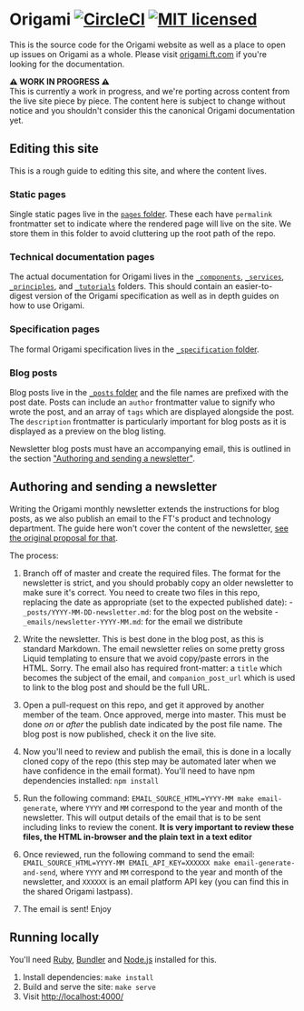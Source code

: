 
# Origami [![CircleCI](https://circleci.com/gh/Financial-Times/origami.svg?style=svg&circle-token=cb21c81a8c339ecb5305a90e508fb24c3ef9c222)](https://circleci.com/gh/Financial-Times/origami) [![MIT licensed](https://img.shields.io/badge/license-MIT-blue.svg)](#licence)

This is the source code for the Origami website as well as a place to open up issues on Origami as a whole. Please visit [origami.ft.com] if you're looking for the documentation.

**:warning: WORK IN PROGRESS :warning:**<br/>
This is currently a work in progress, and we're porting across content from the live site piece by piece. The content here is subject to change without notice and you shouldn't consider this the canonical Origami documentation yet.


## Editing this site

This is a rough guide to editing this site, and where the content lives.

### Static pages

Single static pages live in the [`pages` folder](pages). These each have `permalink` frontmatter set to indicate where the rendered page will live on the site. We store them in this folder to avoid cluttering up the root path of the repo.

### Technical documentation pages

The actual documentation for Origami lives in the [`_components`](_components), [`_services`](_services), [`_principles`](_principles), and [`_tutorials`](_tutorials) folders. This should contain an easier-to-digest version of the Origami specification as well as in depth guides on how to use Origami.

### Specification pages

The formal Origami specification lives in the [`_specification` folder](_specification).

### Blog posts

Blog posts live in the [`_posts` folder](_posts) and the file names are prefixed with the post date. Posts can include an `author` frontmatter value to signify who wrote the post, and an array of `tags` which are displayed alongside the post. The `description` frontmatter is particularly important for blog posts as it is displayed as a preview on the blog listing.

Newsletter blog posts must have an accompanying email, this is outlined in the section ["Authoring and sending a newsletter"](#authoring-and-sending-a-newsletter).


## Authoring and sending a newsletter

Writing the Origami monthly newsletter extends the instructions for blog posts, as we also publish an email to the FT's product and technology department. The guide here won't cover the content of the newsletter, [see the original proposal for that](https://docs.google.com/document/d/1qFXWl3xcx3MUL7FHGa7eA90TjGxDdLFTItizILKHZ2k/edit).

The process:

  1. Branch off of master and create the required files. The format for the newsletter is strict, and you should probably copy an older newsletter to make sure it's correct. You need to create two files in this repo, replacing the date as appropriate (set to the expected published date):
    - `_posts/YYYY-MM-DD-newsletter.md`: for the blog post on the website
    - `_emails/newsletter-YYYY-MM.md`: for the email we distribute

  2. Write the newsletter. This is best done in the blog post, as this is standard Markdown. The email newsletter relies on some pretty gross Liquid templating to ensure that we avoid copy/paste errors in the HTML. Sorry. The email also has required front-matter: a `title` which becomes the subject of the email, and `companion_post_url` which is used to link to the blog post and should be the full URL.

  3. Open a pull-request on this repo, and get it approved by another member of the team. Once approved, merge into master. This must be done _on_ or _after_ the publish date indicated by the post file name. The blog post is now published, check it on the live site.

  4. Now you'll need to review and publish the email, this is done in a locally cloned copy of the repo (this step may be automated later when we have confidence in the email format). You'll need to have npm dependencies installed: `npm install`

  5. Run the following command: `EMAIL_SOURCE_HTML=YYYY-MM make email-generate`, where `YYYY` and `MM` correspond to the year and month of the newsletter. This will output details of the email that is to be sent including links to review the conent. **It is very important to review these files, the HTML in-browser and the plain text in a text editor**

  6. Once reviewed, run the following command to send the email: `EMAIL_SOURCE_HTML=YYYY-MM EMAIL_API_KEY=XXXXXX make email-generate-and-send`, where `YYYY` and `MM` correspond to the year and month of the newsletter, and `XXXXXX` is an email platform API key (you can find this in the shared Origami lastpass).

  7. The email is sent! Enjoy


## Running locally

You'll need [Ruby], [Bundler] and [Node.js] installed for this.

  1. Install dependencies: `make install`
  2. Build and serve the site: `make serve`
  3. Visit <http://localhost:4000/>



[bundler]: http://bundler.io/
[jekyll]: http://jekyllrb.com/
[node.js]: https://nodejs.org/
[origami.ft.com]: http://origami.ft.com/
[ruby]: https://www.ruby-lang.org/en/
